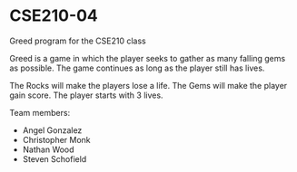 # CSE210-04
Greed program for the CSE210 class

Greed is a game in which the player seeks to gather as
many falling gems as possible. The game continues as
long as the player still has lives.

The Rocks will make the players lose a life.
The Gems will make the player gain score.
The player starts with 3 lives.

Team members:
- Angel Gonzalez
- Christopher Monk
- Nathan Wood
- Steven Schofield
